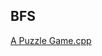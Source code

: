 ## BFS

[A Puzzle Game.cpp](https://github.com/duttaANI/AL_Lab/blob/master/codeChef/A%20Puzzle%20Game.cpp)
